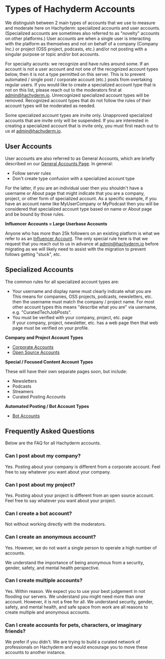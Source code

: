 # Types of Hachyderm Accounts

We distinguish between 2 main types of accounts that we use to measure and
moderate here on Hachyderm: specialized accounts and user
accounts. (Specialized accounts are sometimes also referred to as
"novelty" accounts on other platforms.) User accounts are when
a single user is interacting with the platform as themselves and
not on behalf of a company (Company Inc.) or project (OSS project,
podcasts, etc.) and/or not posting with a singular purpose or
topic and/or bot accounts.

For specialty acounts: we recognize and have rules around some. If
an account is not a user account and not one of the recognized
account types below, then it is not a type permitted on this
server. This is to prevent automated / single post / corporate
account (etc.) posts from overtaking regular users. If you would
like to create a specialized account type that is not on this
list, please reach out to the moderators first at
[admin@hachyderm.io](mailto:admin@hachyderm.io). Unrecognized
specialized account types will be removed. Recognized account
types that do not follow the rules of their account types will be
moderated as needed.

Some specialized account types are invite only. Unapproved
specialized accounts that are invite only will be suspended. If
you are interested in creating a specialized account that is
invite only, you must first reach out to us at
[admin@hachyderm.io](mailto:admin@hachyderm.io).

## User Accounts

User accounts are also referred to as General Accounts, which are
briefly described on our [General Accounts Page](general-accounts.md).
In general:

- Follow server rules
- Don't create type confusion with a specialized account type

For the latter, if you are an individual user then you shouldn't
have a username or About page that might indicate that you are a
company, project, or other form of specialized account. As a
specific example, if you have an account name like MyUserCompany
or MyPodcast then you will be considered that specialized account
type based on name or About page and be bound by those rules.

**Influencer Accounts = Large Userbase Accounts**

Anyone who has more than 25k followers on an existing platform is
what we refer to as an [Influencer
Account](influencer-accounts.md). The only special rule here is
that we request that you reach out to us in advance at
[admin@hachyderm.io](mailto:admin@hachyderm.io) before migrating
as we will likely need to assist with the migration to prevent
follows getting "stuck", etc.

## Specialized Accounts

The common rules for all specialized account types are:

- Your username and display name must clearly indicate what you are<br />
This means for companies, OSS projects, podcasts, newsletters, etc.
then the username must match the company / project name. For most
other account types this means "describe what you are" via username,
e.g. "CuratedTechJobPosts".
- You must be verified with your company, project, etc. page<br />
If your company, project, newsletter, etc. has a web page then
that web page must be verified on your profile.

**Company and Project Account Types**

- [Corporate Accounts](corporate-accounts.md)
- [Open Source Accounts](open-source-accounts.md)


**Special / Focused Content Account Types**

These will have their own separate pages soon, but include:

- Newsletters
- Podcasts
- Streamers
- Curated Posting Accounts

**Automated Posting / Bot Account Types**

- [Bot Accounts](bot-accounts.md)

## Frequently Asked Questions

Below are the FAQ for all Hachyderm accounts.

### Can I post about my company?

Yes. Posting about your company is different from a corporate account. Feel
free to say whatever you want about your company.

### Can I post about my project?

Yes. Posting about your project is different from an open source account. Feel
free to say whatever you want about your project.

### Can I create a bot account?

Not without working directly with the moderators.

### Can I create an anonymous account?

Yes. However, we do not want a single person to operate a high number of
accounts.

We understand the importance of being anonymous from a security, gender,
safety, and mental health perspective.

### Can I create multiple accounts?

Yes. Within reason. We expect you to use your best judgement in not flooding
our servers. We understand you might need more than one account. However, it is
not a free for all.  We understand security, gender, safety, and mental health,
and safe space from work are all reasons to create multiple and anonymous
accounts.

### Can I create accounts for pets, characters, or imaginary friends?

We prefer if you didn't. We are trying to build a curated network of
professionals on Hachyderm and would encourage you to move these accounts to
another instance.
